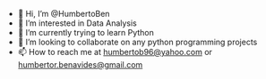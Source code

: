 - 👋 Hi, I’m @HumbertoBen
- 👀 I’m interested in Data Analysis
- 🌱 I’m currently trying to learn Python
- 💞️ I’m looking to collaborate on any python programming projects
- 📫 How to reach me at humbertob96@yahoo.com or humbertor.benavides@gmail.com

<!---
HumbertoBen/HumbertoBen is a ✨ special ✨ repository because its `README.md` (this file) appears on your GitHub profile.
You can click the Preview link to take a look at your changes.
--->
